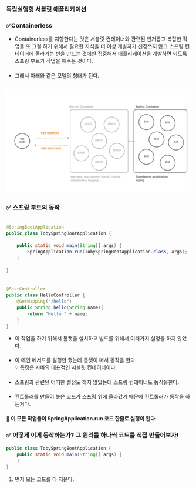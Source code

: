 ###  독립실행형 서블릿 애플리케이션

### ✅Containerless


- Containerless를 지향한다는 것은 서블릿 컨테이너와 관련된 번거롭고 복잡한 작업들 또 그걸 하기 위해서 필요한 지식을 더 이상 개발자가 신경쓰지 않고
 스프링 컨테이너에 올라가는 빈을 만드는 것에만 집중해서 애플리케이션을 개발하면 되도록 스프링 부트가 작업을 해주는 것이다.
####
- 그래서 아래와 같은 모델의 형태가 된다.
####
![img_4.png](img_4.png)
---

### ✅ 스프링 부트의 동작

```java

@SpringBootApplication
public class TobySpringBootApplication {

    public static void main(String[] args) {
        SpringApplication.run(TobySpringBootApplication.class, args);
    }

}


@RestController
public class HelloController {
    @GetMapping("/hello")
    public String hello(String name){
        return "Hello " + name;
    }
}


```
- 이 작업을 하기 위해서 톰캣을 설치하고 빌드를 위해서 여러가지 설정을 하지 않았다.
####
- 이 메인 메서드를 실행만 했는데 톰켓이 떠서 동작을 한다.<br>
  💡 톰캣은 자바의 대표적인 서블릿 컨테이너이다.
####
- 스프링과 관련된 어떠한 설정도 하지 않았는데 스프링 컨테이너도 동작을한다.
####
- 컨트롤러를 만들어 놓은 코드가 스프링 위에 올라갔기 때문에 컨트롤러가 동작을 하는거다.
####
#### 📌 이 모든 작업들이 SpringApplication.run 코드 한줄로 실행이 된다.


### ✅ 어떻게 이게 동작하는가? 그 원리를 하나씩 코드를 직접 만들어보자!

```java
public class TobySpringBootApplication {
    public static void main(String[] args) {
    }
}
```
1. 먼저 모든 코드를 다  지운다.
